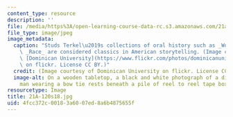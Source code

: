 ```yaml
---
content_type: resource
description: ''
file: /media/https%3A/open-learning-course-data-rc.s3.amazonaws.com/21a-120-american-dream-using-storytelling-to-explore-social-class-in-the-united-states-spring-2018/4fcc372c00183a6007ed8a6b4875655f_21A-120s18.jpg
file_type: image/jpeg
image_metadata:
  caption: "Studs Terkel\u2019s collections of oral history such as _Working_ and\
    \ _Race_ are considered classics in American storytelling. (Image courtesy of\
    \ [Dominican University](https://www.flickr.com/photos/dominicanuniversity/16000124995/in/album-72157649720011855/)\
    \ on flickr. License CC BY.)"
  credit: (Image courtesy of Dominican University on flickr. License CC BY.)
  image-alt: On a wooden tabletop, a black and white photograph of a distinguished-looking
    man wearing a bow tie rests beneath a pile of reel to reel tape boxes.
resourcetype: Image
title: 21A-120s18.jpg
uid: 4fcc372c-0018-3a60-07ed-8a6b4875655f
---
```

